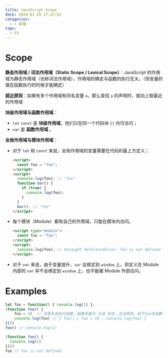 ```yaml
---
title: JavaScript Scope
date: 2020-01-29 17:22:52
categories:
  - - 前端
tags:
  - FX
---
```


# Scope

**静态作用域 / 词法作用域（Static Scope / Lexical Scope）**：JavaScript 的作用域为静态作用域（也称词法作用域），作用域的确定与函数的执行无关。（但变量的值在函数执行的时候才能确定）

 **就近原则**：如果有多个作用域有同名变量 `a`，那么查找 `a` 的声明时，就向上取最近的作用域

**块级作用域与函数作用域**：

- `let` `const` 是 **块级作用域**，他们只在同一个代码块 `{}` 内可访问；
- `var` 是 **函数作用域** 。

**全局作用域与模块作用域**：

- 对于 `let` 和 `const` 来说，全局作用域的变量需要在代码的最上方定义；
    ```html
    <script>
      const foo = "foo";
    </script>
    <script>
      console.log(foo); // "foo"
      function bar() {
        if (true) {
          console.log(foo);
        }
      }
      bar(); // "foo"
    </script>
    ```

- 每个模块（Module）都有自己的作用域，只能在模块内访问。
    ```html
    <script type="module">
      const foo = "foo";
    </script>
    <script>
      console.log(foo); // Uncaught ReferenceError: foo is not defined
    </script>
    ```

- 对于 `var` 来说，由于变量提升，`var` 会绑定到 `window` 上。但定义在 Module 内部的 `var` 并不会绑定到 `window` 上，也不能被 Module 外部访问。

# Examples

```js
let foo = function() { console.log(1) };
(function foo() {
    foo = 10  // 非匿名自执行函数，函数变量为 只读 状态，无法修改。由于foo在函数中只为可读，因此赋值无效
    console.log(foo) // ƒ foo() { foo = 10 ; console.log(foo) }
}())
foo() // console.log(1)
```

```js
(function foo() {
  console.log(1)
}())
foo // foo is not defined
```
